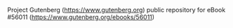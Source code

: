 Project Gutenberg (https://www.gutenberg.org) public repository for
eBook #56011 (https://www.gutenberg.org/ebooks/56011)
